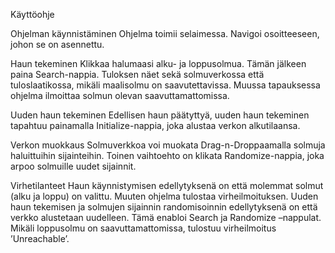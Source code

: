 Käyttöohje

Ohjelman käynnistäminen
Ohjelma toimii selaimessa. Navigoi osoitteeseen, johon se on asennettu.

Haun tekeminen
Klikkaa halumaasi alku- ja loppusolmua. Tämän jälkeen paina Search-nappia. Tuloksen näet sekä solmuverkossa että tuloslaatikossa, mikäli maalisolmu on saavutettavissa. Muussa tapauksessa ohjelma ilmoittaa solmun olevan saavuttamattomissa.

Uuden haun tekeminen
Edellisen haun päätyttyä, uuden haun tekeminen tapahtuu painamalla Initialize-nappia, joka alustaa verkon alkutilaansa.

Verkon muokkaus
Solmuverkkoa voi muokata Drag-n-Droppaamalla solmuja haluittuihin sijainteihin. Toinen vaihtoehto on klikata Randomize-nappia, joka arpoo solmuille uudet sijainnit.

Virhetilanteet
Haun käynnistymisen edellytyksenä on että molemmat solmut (alku ja loppu) on valittu. Muuten ohjelma tulostaa virheilmoituksen. Uuden haun tekemisen ja solmujen sijainnin randomisoinnin edellytyksenä on että verkko alustetaan uudelleen. Tämä enabloi Search ja Randomize –nappulat. Mikäli loppusolmu on saavuttamattomissa, tulostuu virheilmoitus ’Unreachable’.